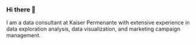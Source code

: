 ### Hi there 👋
I am a data consultant at Kaiser Permenante with extensive experience in data exploration analysis, data visualization, and marketing campaign management.
<!--
**SunshineLAData/SunshineLAData** is a ✨ _special_ ✨ repository because its `README.md` (this file) appears on your GitHub profile.

Here are some ideas to get you started:

🔭 I’m currently working on completing a Kaggle project about predicting house prices
🌱 I’m currently learning to build sophistcated models
⚡ Fun fact: I have negative sense of directions
-->
